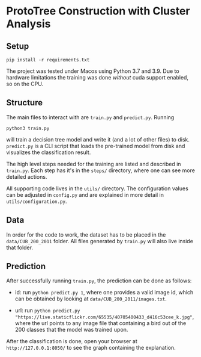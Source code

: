 # ProtoTree Construction with Cluster Analysis

## Setup

`pip install -r requirements.txt`

The project was tested under Macos using Python 3.7 and 3.9. Due to hardware 
limitations the training was done _without_ cuda support enabled, so on the CPU.

## Structure

The main files to interact with are `train.py` and `predict.py`. Running 

```shell
python3 train.py
```

will train a decision tree model and write it (and a lot of other files) to 
disk. `predict.py` is a CLI script that loads the pre-trained model from disk 
and visualizes the classification result.

The high level steps needed for the training are listed and described in 
`train.py`. Each step has it's in the `steps/` directory, where one can see more 
detailed actions.

All supporting code lives in the `utils/` directory. The configuration values 
can be adjusted in `config.py` and are explained in more detail in 
`utils/configuration.py`.

## Data

In order for the code to work, the dataset has to be placed in the 
`data/CUB_200_2011` folder. All files generated by `train.py` will also live 
inside that folder. 

## Prediction

After successfully running `train.py`, the prediction can be done as follows:

- id: run `python predict.py 1`, where one provides a valid image id, which can 
  be obtained by looking at `data/CUB_200_2011/images.txt`.

- url: run `python predict.py "https://live.staticflickr.com/65535/40705400433_d416c53cee_k.jpg"`, where the
  url points to any image file that containing a bird out of the 200 classes 
  that the model was trained upon. 

After the classification is done, open your browser at `http://127.0.0.1:8050/` 
to see the graph containing the explanation.

